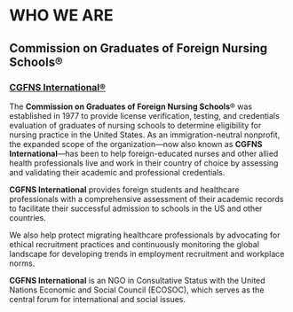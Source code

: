 # WHO WE ARE
## **Commission on Graduates of Foreign Nursing Schools**®
### [CGFNS International®](https://www.cgfns.org)

The **Commission on Graduates of Foreign Nursing Schools**® was established in 1977 to provide license verification, testing, and credentials evaluation of graduates of nursing schools to determine eligibility for nursing practice in the United States. As an immigration-neutral nonprofit, the expanded scope of the organization—now also known as **CGFNS International**—has been to help foreign-educated nurses and other allied health professionals live and work in their country of choice by assessing and validating their academic and professional credentials.

**CGFNS International** provides foreign students and healthcare professionals with a comprehensive assessment of their academic records to facilitate their successful admission to schools in the US and other countries.

We also help protect migrating healthcare professionals by advocating for ethical recruitment practices and continuously monitoring the global landscape for developing trends in employment recruitment and workplace norms.

**CGFNS International** is an NGO in Consultative Status with the United Nations Economic and Social Council (ECOSOC), which serves as the central forum for international and social issues.
